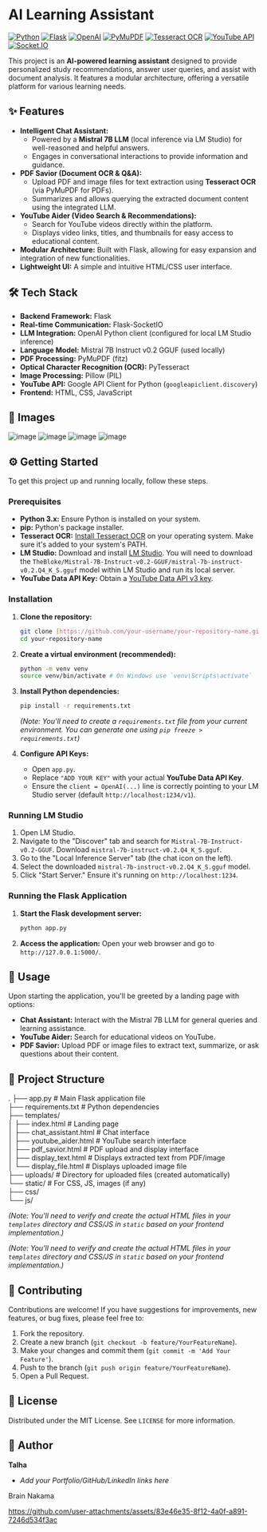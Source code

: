# AI Learning Assistant

[![Python](https://img.shields.io/badge/python-3670A0?style=for-the-badge&logo=python&logoColor=ffdd54)](https://www.python.org/)
[![Flask](https://img.shields.io/badge/flask-%23000.svg?style=for-the-badge&logo=flask&logoColor=white)](https://flask.palletsprojects.com/)
[![OpenAI](https://img.shields.io/badge/OpenAI-412991?style=for-the-badge&logo=openai&logoColor=white)](https://openai.com/)
[![PyMuPDF](https://img.shields.io/badge/PyMuPDF-412991?style=for-the-badge&logo=python&logoColor=white)](https://pymupdf.readthedocs.io/en/latest/)
[![Tesseract OCR](https://img.shields.io/badge/Tesseract%20OCR-F8991D?style=for-the-badge&logo=tesseract&logoColor=white)](https://tesseract-ocr.github.io/)
[![YouTube API](https://img.shields.io/badge/YouTube%20API-FF0000?style=for-the-badge&logo=youtube&logoColor=white)](https://developers.google.com/youtube/v3)
[![Socket.IO](https://img.shields.io/badge/Socket.io-010101?style=for-the-badge&logo=socket.io&logoColor=white)](https://socket.io/)

This project is an **AI-powered learning assistant** designed to provide personalized study recommendations, answer user queries, and assist with document analysis. It features a modular architecture, offering a versatile platform for various learning needs.

## ✨ Features

* **Intelligent Chat Assistant:**
    * Powered by a **Mistral 7B LLM** (local inference via LM Studio) for well-reasoned and helpful answers.
    * Engages in conversational interactions to provide information and guidance.
* **PDF Savior (Document OCR & Q&A):**
    * Upload PDF and image files for text extraction using **Tesseract OCR** (via PyMuPDF for PDFs).
    * Summarizes and allows querying the extracted document content using the integrated LLM.
* **YouTube Aider (Video Search & Recommendations):**
    * Search for YouTube videos directly within the platform.
    * Displays video links, titles, and thumbnails for easy access to educational content.
* **Modular Architecture:** Built with Flask, allowing for easy expansion and integration of new functionalities.
* **Lightweight UI:** A simple and intuitive HTML/CSS user interface.

## 🛠️ Tech Stack

* **Backend Framework:** Flask
* **Real-time Communication:** Flask-SocketIO
* **LLM Integration:** OpenAI Python client (configured for local LM Studio inference)
* **Language Model:** Mistral 7B Instruct v0.2 GGUF (used locally)
* **PDF Processing:** PyMuPDF (fitz)
* **Optical Character Recognition (OCR):** PyTesseract
* **Image Processing:** Pillow (PIL)
* **YouTube API:** Google API Client for Python (`googleapiclient.discovery`)
* **Frontend:** HTML, CSS, JavaScript


## 🤝 Images
![image](https://github.com/user-attachments/assets/5be6fc5f-4f10-4466-9715-06d0cdb3e33f)
![image](https://github.com/user-attachments/assets/dd5045b9-9dd4-4323-84b4-86af698da15e)
![image](https://github.com/user-attachments/assets/4c4bfbfc-3122-4a96-9932-6f5aaa42334f)
![image](https://github.com/user-attachments/assets/09d35366-b937-4d9f-aba3-835b8532ab4c)



## ⚙️ Getting Started

To get this project up and running locally, follow these steps.

### Prerequisites

* **Python 3.x:** Ensure Python is installed on your system.
* **pip:** Python's package installer.
* **Tesseract OCR:** [Install Tesseract OCR](https://tesseract-ocr.github.io/tessdoc/Installation.html) on your operating system. Make sure it's added to your system's PATH.
* **LM Studio:** Download and install [LM Studio](https://lmstudio.ai/). You will need to download the `TheBloke/Mistral-7B-Instruct-v0.2-GGUF/mistral-7b-instruct-v0.2.Q4_K_S.gguf` model within LM Studio and run its local server.
* **YouTube Data API Key:** Obtain a [YouTube Data API v3 key](https://developers.google.com/youtube/v3/getting-started).

### Installation

1.  **Clone the repository:**
    ```bash
    git clone [https://github.com/your-username/your-repository-name.git](https://github.com/your-username/your-repository-name.git)
    cd your-repository-name
    ```

2.  **Create a virtual environment (recommended):**
    ```bash
    python -m venv venv
    source venv/bin/activate # On Windows use `venv\Scripts\activate`
    ```

3.  **Install Python dependencies:**
    ```bash
    pip install -r requirements.txt
    ```
    *(Note: You'll need to create a `requirements.txt` file from your current environment. You can generate one using `pip freeze > requirements.txt`)*

4.  **Configure API Keys:**
    * Open `app.py`.
    * Replace `"ADD YOUR KEY"` with your actual **YouTube Data API Key**.
    * Ensure the `client = OpenAI(...)` line is correctly pointing to your LM Studio server (default `http://localhost:1234/v1`).

### Running LM Studio

1.  Open LM Studio.
2.  Navigate to the "Discover" tab and search for `Mistral-7B-Instruct-v0.2-GGUF`. Download `mistral-7b-instruct-v0.2.Q4_K_S.gguf`.
3.  Go to the "Local Inference Server" tab (the chat icon on the left).
4.  Select the downloaded `mistral-7b-instruct-v0.2.Q4_K_S.gguf` model.
5.  Click "Start Server." Ensure it's running on `http://localhost:1234`.

### Running the Flask Application

1.  **Start the Flask development server:**
    ```bash
    python app.py
    ```

2.  **Access the application:**
    Open your web browser and go to `http://127.0.0.1:5000/`.

## 🚀 Usage

Upon starting the application, you'll be greeted by a landing page with options:

* **Chat Assistant:** Interact with the Mistral 7B LLM for general queries and learning assistance.
* **YouTube Aider:** Search for educational videos on YouTube.
* **PDF Savior:** Upload PDF or image files to extract text, summarize, or ask questions about their content.

## 📂 Project Structure
.
├── app.py                     # Main Flask application file<br>
├── requirements.txt           # Python dependencies<br>
├── templates/<br>
│   ├── index.html             # Landing page<br>
│   ├── chat_assistant.html    # Chat interface<br>
│   ├── youtube_aider.html     # YouTube search interface<br>
│   ├── pdf_savior.html        # PDF upload and display interface<br>
│   ├── display_text.html      # Displays extracted text from PDF/image<br>
│   └── display_file.html      # Displays uploaded image file<br>
├── uploads/                   # Directory for uploaded files (created automatically)<br>
└── static/                    # For CSS, JS, images (if any)<br>
├── css/<br>
└── js/<br>

*(Note: You'll need to verify and create the actual HTML files in your `templates` directory and CSS/JS in `static` based on your frontend implementation.)*

*(Note: You'll need to verify and create the actual HTML files in your `templates` directory and CSS/JS in `static` based on your frontend implementation.)*

## 🤝 Contributing

Contributions are welcome! If you have suggestions for improvements, new features, or bug fixes, please feel free to:

1.  Fork the repository.
2.  Create a new branch (`git checkout -b feature/YourFeatureName`).
3.  Make your changes and commit them (`git commit -m 'Add Your Feature'`).
4.  Push to the branch (`git push origin feature/YourFeatureName`).
5.  Open a Pull Request.

## 📄 License

Distributed under the MIT License. See `LICENSE` for more information.

## 👤 Author

**Talha**
* *Add your Portfolio/GitHub/LinkedIn links here*

Brain Nakama

https://github.com/user-attachments/assets/83e46e35-8f12-4a0f-a891-7246d534f3ac
